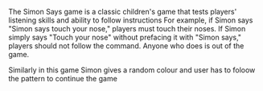 The Simon Says game is a classic children's game that tests players' listening skills and ability to follow instructions
 For example, if Simon says "Simon says touch your nose," players must touch their noses. 
 If Simon simply says "Touch your nose" without prefacing it with "Simon says," players should not follow the command. 
 Anyone who does is out of the game. 

Similarly in this game Simon gives a random colour and user has to foloow the pattern to continue the game

